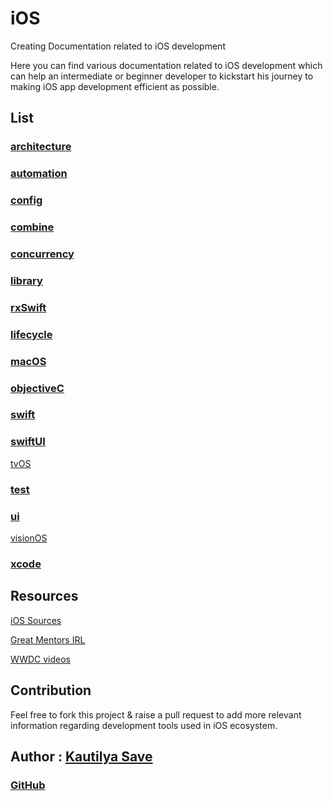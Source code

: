 # iOS

Creating Documentation related to iOS development

Here you can find various documentation related to iOS development which can help an intermediate or beginner developer to kickstart his journey to making iOS app development efficient as possible.

## List

### [architecture](ReadMe_architecture.md)

### [automation](README_automation.md)

### [config](README_config)

### [combine](README_combine.md)

### [concurrency](README_concurrency.md)

### [library](README_library.md)

### [rxSwift](README_rxSwift.md)

### [lifecycle](README_lifecycle.md)

### [macOS](README_macOS.md)

### [objectiveC](README_objectiveC.md)

### [swift](README_swift.md)

### [swiftUI](README_swiftUI.md)

[tvOS](README_tvOS.md)

### [test](README_test.md)

### [ui](README_ui.md)

[visionOS](README_VisionOS.md)
### [xcode](README_xcode.md)

## Resources

[iOS Sources](misc/resources#iOS)

[Great Mentors IRL](misc/resources#Offline)

[WWDC videos](https://github.com/insidegui/WWDC?)

## Contribution

Feel free to fork this project & raise a pull request to add more relevant information regarding development tools used in iOS ecosystem.

## Author : [Kautilya Save](https://kautilya.design/)

### [GitHub](https://github.com/SensehacK)
